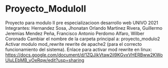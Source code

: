 # Proyecto_ModuloII
Proyecto para modulo II pre especializacioon desarrollo web UNIVO 2021
Integrantes:
Hernandez Sosa, Jhonatan Orlando
Martinez Rivera, Guillermo Jeremias
Mendez Peña, Francisco Antonio
Perdomo Alfaro, Wilber Coronado
Cambiar el nombre de la carpeta principal a: proyecto_modulo2
Activar modulo mod_rewrite rewrite de apache2 (para el correcto funcionamiento del sistema).
Enlace para activar mod rewrite en linux:
https://docs.google.com/document/d/1ZQJikVtaw2il9KGvxVHERBww2KWoUluLEbMB_yOeRqw/edit?usp=sharing
